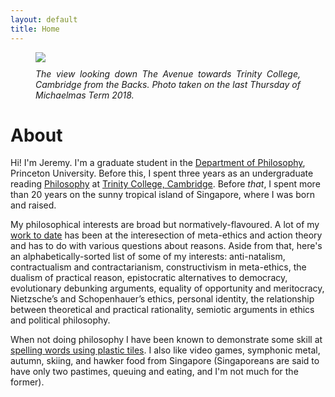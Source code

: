 ```yaml
---
layout: default
title: Home
---
```


<figure>
  <img src="/assets/trinbacks.jpg">
  <figcaption style="padding-top:10px;text-align:justify"><i>The view looking down The Avenue towards Trinity College, Cambridge from the Backs. Photo taken on the last Thursday of Michaelmas Term 2018.</i></figcaption>
</figure>

# About
Hi! I'm Jeremy. I'm a graduate student in the [Department of Philosophy](https://philosophy.princeton.edu), Princeton University. Before this, I spent three years as an undergraduate reading [Philosophy](https://phil.cam.ac.uk) at [Trinity College, Cambridge](https://trin.cam.ac.uk). Before *that*, I spent more than 20 years on the sunny tropical island of Singapore, where I was born and raised.  

My philosophical interests are broad but normatively-flavoured. A lot of my [work to date](/research) has been at the interesection of meta-ethics and action theory and has to do with various questions about reasons. Aside from that, here's an alphabetically-sorted list of some of my interests: anti-natalism, contractualism and contractarianism, constructivism in meta-ethics, the dualism of practical reason, epistocratic alternatives to democracy, evolutionary debunking arguments, equality of opportunity and meritocracy, Nietzsche’s and Schopenhauer’s ethics, personal identity, the relationship between theoretical and practical rationality, semiotic arguments in ethics and political philosophy.

When not doing philosophy I have been known to demonstrate some skill at [spelling words using plastic tiles](https://www.wespa.org/aardvark/html/players/1861). I also like video games, symphonic metal, autumn, skiing, and hawker food from Singapore (Singaporeans are said to have only two pastimes, queuing and eating, and I'm not much for the former).
